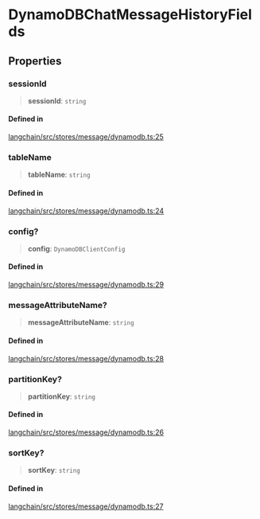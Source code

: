 DynamoDBChatMessageHistoryFields
================================

Properties[](#properties "Direct link to Properties")
------------------------------------------------------

### sessionId[](#sessionid "Direct link to sessionId")

> **sessionId**: `string`

#### Defined in[](#defined-in "Direct link to Defined in")

[langchain/src/stores/message/dynamodb.ts:25](https://github.com/hwchase17/langchainjs/blob/1c1274d/langchain/src/stores/message/dynamodb.ts#L25)

### tableName[](#tablename "Direct link to tableName")

> **tableName**: `string`

#### Defined in[](#defined-in-1 "Direct link to Defined in")

[langchain/src/stores/message/dynamodb.ts:24](https://github.com/hwchase17/langchainjs/blob/1c1274d/langchain/src/stores/message/dynamodb.ts#L24)

### config?[](#config "Direct link to config?")

> **config**: `DynamoDBClientConfig`

#### Defined in[](#defined-in-2 "Direct link to Defined in")

[langchain/src/stores/message/dynamodb.ts:29](https://github.com/hwchase17/langchainjs/blob/1c1274d/langchain/src/stores/message/dynamodb.ts#L29)

### messageAttributeName?[](#messageattributename "Direct link to messageAttributeName?")

> **messageAttributeName**: `string`

#### Defined in[](#defined-in-3 "Direct link to Defined in")

[langchain/src/stores/message/dynamodb.ts:28](https://github.com/hwchase17/langchainjs/blob/1c1274d/langchain/src/stores/message/dynamodb.ts#L28)

### partitionKey?[](#partitionkey "Direct link to partitionKey?")

> **partitionKey**: `string`

#### Defined in[](#defined-in-4 "Direct link to Defined in")

[langchain/src/stores/message/dynamodb.ts:26](https://github.com/hwchase17/langchainjs/blob/1c1274d/langchain/src/stores/message/dynamodb.ts#L26)

### sortKey?[](#sortkey "Direct link to sortKey?")

> **sortKey**: `string`

#### Defined in[](#defined-in-5 "Direct link to Defined in")

[langchain/src/stores/message/dynamodb.ts:27](https://github.com/hwchase17/langchainjs/blob/1c1274d/langchain/src/stores/message/dynamodb.ts#L27)